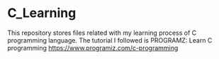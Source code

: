 # C_Learning

This repository stores files related with my learning process of C programming language. The tutorial I followed is PROGRAMZ: Learn C programming https://www.programiz.com/c-programming
